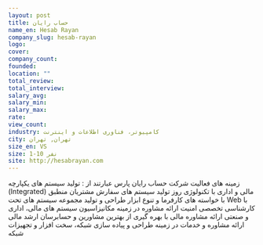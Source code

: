 ```yaml
---
layout: post
title: حساب رایان
name_en: Hesab Rayan
company_slug: hesab-rayan
logo: 
cover: 
company_count:
founded:
location: ""
total_review: 
total_interview: 
salary_avg: 
salary_min: 
salary_max: 
rate: 
view_count: 
industry: کامپیوتر، فناوری اطلاعات و اینترنت
city: تهران, تهران
size_en: VS
size: 1-10 نفر
site: http://hesabrayan.com
---
```


زمینه های فعالیت شرکت حساب رایان پارس عبارتند از : تولید سیستم های یکپارچه (Integrated) مالی و اداری با تکنولوژی روز  تولید سیستم های سفارش مشتریان منطبق با خواسته های کارفرما و تنوع ابزار  طراحی و تولید مجموعه سیستم های تحت Web با کارشناسی تخصصی امنیت ارائه مشاوره در زمینه مکانیزاسیون سیستم های مالی، اداری و صنعتی ارائه مشاوره مالی با بهره گیری از بهترین مشاورین و حسابرسان ارشد مالی  ارائه مشاوره و خدمات در زمینه طراحی و پیاده سازی شبکه، سخت افزار و تجهیزات شبکه
